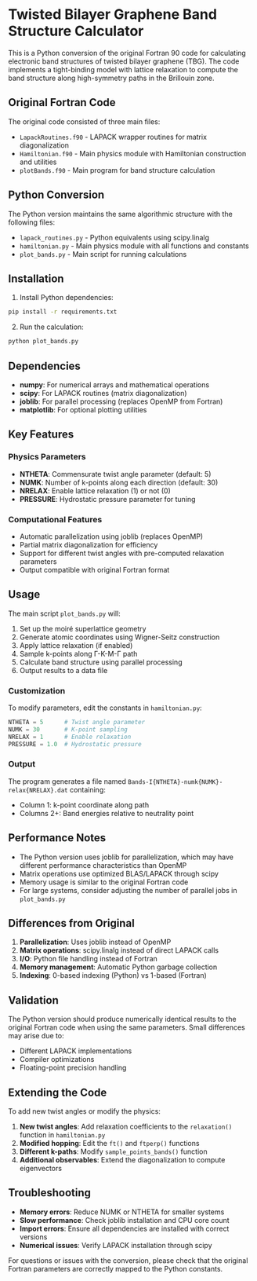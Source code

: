 # Twisted Bilayer Graphene Band Structure Calculator

This is a Python conversion of the original Fortran 90 code for calculating electronic band structures of twisted bilayer graphene (TBG). The code implements a tight-binding model with lattice relaxation to compute the band structure along high-symmetry paths in the Brillouin zone.

## Original Fortran Code

The original code consisted of three main files:
- `LapackRoutines.f90` - LAPACK wrapper routines for matrix diagonalization
- `Hamiltonian.f90` - Main physics module with Hamiltonian construction and utilities
- `plotBands.f90` - Main program for band structure calculation

## Python Conversion

The Python version maintains the same algorithmic structure with the following files:
- `lapack_routines.py` - Python equivalents using scipy.linalg
- `hamiltonian.py` - Main physics module with all functions and constants
- `plot_bands.py` - Main script for running calculations

## Installation

1. Install Python dependencies:
```bash
pip install -r requirements.txt
```

2. Run the calculation:
```bash
python plot_bands.py
```

## Dependencies

- **numpy**: For numerical arrays and mathematical operations
- **scipy**: For LAPACK routines (matrix diagonalization)
- **joblib**: For parallel processing (replaces OpenMP from Fortran)
- **matplotlib**: For optional plotting utilities

## Key Features

### Physics Parameters
- **NTHETA**: Commensurate twist angle parameter (default: 5)
- **NUMK**: Number of k-points along each direction (default: 30)
- **NRELAX**: Enable lattice relaxation (1) or not (0)
- **PRESSURE**: Hydrostatic pressure parameter for tuning

### Computational Features
- Automatic parallelization using joblib (replaces OpenMP)
- Partial matrix diagonalization for efficiency
- Support for different twist angles with pre-computed relaxation parameters
- Output compatible with original Fortran format

## Usage

The main script `plot_bands.py` will:
1. Set up the moiré superlattice geometry
2. Generate atomic coordinates using Wigner-Seitz construction
3. Apply lattice relaxation (if enabled)
4. Sample k-points along Γ-K-M-Γ path
5. Calculate band structure using parallel processing
6. Output results to a data file

### Customization

To modify parameters, edit the constants in `hamiltonian.py`:

```python
NTHETA = 5      # Twist angle parameter
NUMK = 30       # K-point sampling
NRELAX = 1      # Enable relaxation
PRESSURE = 1.0  # Hydrostatic pressure
```

### Output

The program generates a file named `Bands-I{NTHETA}-numk{NUMK}-relax{NRELAX}.dat` containing:
- Column 1: k-point coordinate along path
- Columns 2+: Band energies relative to neutrality point

## Performance Notes

- The Python version uses joblib for parallelization, which may have different performance characteristics than OpenMP
- Matrix operations use optimized BLAS/LAPACK through scipy
- Memory usage is similar to the original Fortran code
- For large systems, consider adjusting the number of parallel jobs in `plot_bands.py`

## Differences from Original

1. **Parallelization**: Uses joblib instead of OpenMP
2. **Matrix operations**: scipy.linalg instead of direct LAPACK calls
3. **I/O**: Python file handling instead of Fortran
4. **Memory management**: Automatic Python garbage collection
5. **Indexing**: 0-based indexing (Python) vs 1-based (Fortran)

## Validation

The Python version should produce numerically identical results to the original Fortran code when using the same parameters. Small differences may arise due to:
- Different LAPACK implementations
- Compiler optimizations
- Floating-point precision handling

## Extending the Code

To add new twist angles or modify the physics:

1. **New twist angles**: Add relaxation coefficients to the `relaxation()` function in `hamiltonian.py`
2. **Modified hopping**: Edit the `ft()` and `ftperp()` functions
3. **Different k-paths**: Modify `sample_points_bands()` function
4. **Additional observables**: Extend the diagonalization to compute eigenvectors

## Troubleshooting

- **Memory errors**: Reduce NUMK or NTHETA for smaller systems
- **Slow performance**: Check joblib installation and CPU core count
- **Import errors**: Ensure all dependencies are installed with correct versions
- **Numerical issues**: Verify LAPACK installation through scipy

For questions or issues with the conversion, please check that the original Fortran parameters are correctly mapped to the Python constants. 